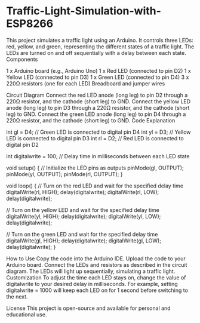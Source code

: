 # Traffic-Light-Simulation-with-ESP8266
This project simulates a traffic light using an Arduino. It controls three LEDs: red, yellow, and green, representing the different states of a traffic light. The LEDs are turned on and off sequentially with a delay between each state.
Components


1 x Arduino board (e.g., Arduino Uno)
1 x Red LED (connected to pin D2)
1 x Yellow LED (connected to pin D3)
1 x Green LED (connected to pin D4)
3 x 220Ω resistors (one for each LED)
Breadboard and jumper wires


Circuit Diagram
Connect the red LED anode (long leg) to pin D2 through a 220Ω resistor, and the cathode (short leg) to GND.
Connect the yellow LED anode (long leg) to pin D3 through a 220Ω resistor, and the cathode (short leg) to GND.
Connect the green LED anode (long leg) to pin D4 through a 220Ω resistor, and the cathode (short leg) to GND.
Code Explanation




int gl = D4;  // Green LED is connected to digital pin D4
int yl = D3;  // Yellow LED is connected to digital pin D3
int rl = D2;  // Red LED is connected to digital pin D2

int digitalwrite = 100;  // Delay time in milliseconds between each LED state

void setup() {
  // Initialize the LED pins as outputs
  pinMode(gl, OUTPUT);
  pinMode(yl, OUTPUT);
  pinMode(rl, OUTPUT);
}

void loop() {
  // Turn on the red LED and wait for the specified delay time
  digitalWrite(rl, HIGH);
  delay(digitalwrite);
  digitalWrite(rl, LOW);
  delay(digitalwrite);

  // Turn on the yellow LED and wait for the specified delay time
  digitalWrite(yl, HIGH);
  delay(digitalwrite);
  digitalWrite(yl, LOW);
  delay(digitalwrite);

  // Turn on the green LED and wait for the specified delay time
  digitalWrite(gl, HIGH);
  delay(digitalwrite);
  digitalWrite(gl, LOW);
  delay(digitalwrite);
}



How to Use
Copy the code into the Arduino IDE.
Upload the code to your Arduino board.
Connect the LEDs and resistors as described in the circuit diagram.
The LEDs will light up sequentially, simulating a traffic light.
Customization
To adjust the time each LED stays on, change the value of digitalwrite to your desired delay in milliseconds.
For example, setting digitalwrite = 1000 will keep each LED on for 1 second before switching to the next.


License
This project is open-source and available for personal and educational use.
